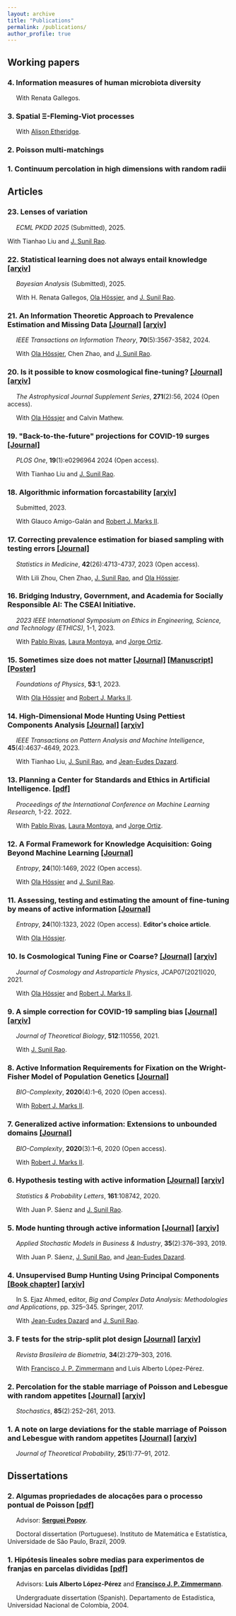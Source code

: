 ```yaml
---
layout: archive
title: "Publications"
permalink: /publications/
author_profile: true
---
```


## Working papers

### 4. Information measures of human microbiota diversity
&nbsp;&nbsp;&nbsp;&nbsp; With Renata Gallegos.

### 3. Spatial Ξ-Fleming-Viot processes
&nbsp;&nbsp;&nbsp;&nbsp; With [Alison Etheridge](https://www.stats.ox.ac.uk/all-people/alison-etheridge/).

### 2. Poisson multi-matchings

### 1. Continuum percolation in high dimensions with random radii


## Articles

### 23. Lenses of variation
&nbsp;&nbsp;&nbsp;&nbsp; _ECML PKDD 2025_ (Submitted), 2025.

With Tianhao Liu and [J. Sunil Rao](https://www.jsunilrao.com/).

### 22. Statistical learning does not always entail knowledge [[arχiv]](https://arxiv.org/pdf/2501.01963)
&nbsp;&nbsp;&nbsp;&nbsp; _Bayesian Analysis_ (Submitted), 2025.

&nbsp;&nbsp;&nbsp;&nbsp; With H. Renata Gallegos, [Ola Hössjer](https://www.su.se/english/profiles/ohssj-1.182541), and [J. Sunil Rao](https://www.jsunilrao.com/).


### 21. An Information Theoretic Approach to Prevalence Estimation and Missing Data [[Journal]](https://ieeexplore.ieee.org/abstract/document/10295527) [[arχiv]](https://arxiv.org/pdf/2206.05120.pdf) 
&nbsp;&nbsp;&nbsp;&nbsp; _IEEE Transactions on Information Theory_, **70**(5):3567-3582, 2024.

&nbsp;&nbsp;&nbsp;&nbsp; With [Ola Hössjer](https://www.su.se/english/profiles/ohssj-1.182541), Chen Zhao, and [J. Sunil Rao](https://www.jsunilrao.com/).


### 20. Is it possible to know cosmological fine-tuning? [[Journal]](https://iopscience.iop.org/article/10.3847/1538-4365/ad2c88) [[arχiv]](https://arxiv.org/pdf/2401.04190.pdf) 
&nbsp;&nbsp;&nbsp;&nbsp; _The Astrophysical Journal Supplement Series_, **271**(2):56, 2024 (Open access).

&nbsp;&nbsp;&nbsp;&nbsp; With [Ola Hössjer](https://www.su.se/english/profiles/ohssj-1.182541) and Calvin Mathew.


### 19. "Back-to-the-future" projections for COVID-19 surges [[Journal]](https://journals.plos.org/plosone/article?id=10.1371/journal.pone.0296964) 
&nbsp;&nbsp;&nbsp;&nbsp; _PLOS One_, **19**(1):e0296964 2024 (Open access).

&nbsp;&nbsp;&nbsp;&nbsp; With Tianhao Liu and [J. Sunil Rao](https://www.jsunilrao.com/).


### 18. Algorithmic information forcastability [[arχiv]](https://arxiv.org/abs/2304.10752)
&nbsp;&nbsp;&nbsp;&nbsp; Submitted, 2023.

&nbsp;&nbsp;&nbsp;&nbsp; With Glauco Amigo-Galán and [Robert J. Marks II](https://robertmarks.org).


### 17. Correcting prevalence estimation for biased sampling with testing errors [[Journal]](https://onlinelibrary.wiley.com/doi/epdf/10.1002/sim.9885) 
&nbsp;&nbsp;&nbsp;&nbsp; _Statistics in Medicine_, **42**(26):4713-4737, 2023 (Open access). 

&nbsp;&nbsp;&nbsp;&nbsp; With Lili Zhou, Chen Zhao, [J. Sunil Rao](https://www.jsunilrao.com/), and [Ola Hössjer](https://www.su.se/english/profiles/ohssj-1.182541). 


### 16. Bridging Industry, Government, and Academia for Socially Responsible AI: The CSEAI Initiative.
&nbsp;&nbsp;&nbsp;&nbsp; _2023 IEEE International Symposium on Ethics in Engineering, Science, and Technology (ETHICS)_, 1-1, 2023.

&nbsp;&nbsp;&nbsp;&nbsp; With [Pablo Rivas](https://www.rivas.ai/), [Laura Montoya](https://www.lauranmontoya.com/), and [Jorge Ortiz](http://jorgeortizphd.info/).


### 15. Sometimes size does not matter [[Journal]](https://link.springer.com/article/10.1007/s10701-022-00650-1) [[Manuscript]](https://github.com/danielandresgp/danielandresgp.github.io/blob/master/files/Size%20does%20not%20matter.pdf) [[Poster]](https://github.com/danielandresgp/danielandresgp.github.io/blob/master/files/Poster.pdf)
&nbsp;&nbsp;&nbsp;&nbsp; _Foundations of Physics_, **53**:1, 2023.

&nbsp;&nbsp;&nbsp;&nbsp; With [Ola Hössjer](https://www.su.se/english/profiles/ohssj-1.182541) and [Robert J. Marks II](https://robertmarks.org).


### 14. High-Dimensional Mode Hunting Using Pettiest Components Analysis [[Journal]](https://ieeexplore.ieee.org/document/9847087) [[arχiv]](https://arxiv.org/pdf/2101.04288.pdf)
&nbsp;&nbsp;&nbsp;&nbsp; _IEEE Transactions on Pattern Analysis and Machine Intelligence_, **45**(4):4637-4649, 2023. 

&nbsp;&nbsp;&nbsp;&nbsp; With Tianhao Liu, [J. Sunil Rao](https://www.jsunilrao.com/), and [Jean-Eudes Dazard](https://case.academia.edu/JED).


### 13. Planning a Center for Standards and Ethics in Artificial Intelligence. [[pdf]](https://www.rivas.ai/pdfs/rivas2022planning.pdf)
&nbsp;&nbsp;&nbsp;&nbsp; _Proceedings of the International Conference on Machine Learning Research_, 1-22. 2022.

&nbsp;&nbsp;&nbsp;&nbsp; With [Pablo Rivas](https://www.rivas.ai/), [Laura Montoya](https://www.lauranmontoya.com/), and [Jorge Ortiz](http://jorgeortizphd.info/).


### 12. A Formal Framework for Knowledge Acquisition: Going Beyond Machine Learning [[Journal]](https://www.mdpi.com/1099-4300/24/10/1469)  
&nbsp;&nbsp;&nbsp;&nbsp; _Entropy_, **24**(10):1469, 2022 (Open access).

&nbsp;&nbsp;&nbsp;&nbsp; With [Ola Hössjer](https://www.su.se/english/profiles/ohssj-1.182541) and [J. Sunil Rao](https://www.jsunilrao.com/).


### 11. Assessing, testing and estimating the amount of fine-tuning by means of active information [[Journal]](https://www.mdpi.com/1099-4300/24/10/1323) 
&nbsp;&nbsp;&nbsp;&nbsp; _Entropy_, **24**(10):1323, 2022 (Open access). **Editor's choice article**.

&nbsp;&nbsp;&nbsp;&nbsp; With [Ola Hössjer](https://www.su.se/english/profiles/ohssj-1.182541).


### 10. Is Cosmological Tuning Fine or Coarse? [[Journal]](https://iopscience.iop.org/article/10.1088/1475-7516/2021/07/020) [[arχiv]](https://arxiv.org/pdf/2104.05400.pdf)
&nbsp;&nbsp;&nbsp;&nbsp; _Journal of Cosmology and Astroparticle Physics_, JCAP07(2021)020, 2021. 

&nbsp;&nbsp;&nbsp;&nbsp; With [Ola Hössjer](https://www.su.se/english/profiles/ohssj-1.182541) and [Robert J. Marks II](https://robertmarks.org).


### 9. A simple correction for COVID-19 sampling bias [[Journal]](https://www.sciencedirect.com/science/article/pii/S0022519320304112) [[arχiv]](https://arxiv.org/pdf/2007.07426.pdf)
&nbsp;&nbsp;&nbsp;&nbsp; _Journal of Theoretical Biology_, **512**:110556, 2021. 

&nbsp;&nbsp;&nbsp;&nbsp; With [J. Sunil Rao](https://www.jsunilrao.com/).


### 8. Active Information Requirements for Fixation on the Wright-Fisher Model of Population Genetics [[Journal]](https://bio-complexity.org/ojs/index.php/main/article/view/BIO-C.2020.4/BIO-C.2020.4)
&nbsp;&nbsp;&nbsp;&nbsp; _BIO-Complexity_, **2020**(4):1–6, 2020 (Open access). 

&nbsp;&nbsp;&nbsp;&nbsp; With [Robert J. Marks II](https://robertmarks.org).


### 7. Generalized active information: Extensions to unbounded domains [[Journal]](https://bio-complexity.org/ojs/index.php/main/article/view/BIO-C.2020.3/BIO-C.2020.3)
&nbsp;&nbsp;&nbsp;&nbsp; _BIO-Complexity_, **2020**(3):1–6, 2020 (Open access). 

&nbsp;&nbsp;&nbsp;&nbsp; With [Robert J. Marks II](https://robertmarks.org).


### 6. Hypothesis testing with active information [[Journal]](https://www.sciencedirect.com/science/article/abs/pii/S0167715220300456) [[arχiv]](https://arxiv.org/pdf/2011.04834.pdf)
&nbsp;&nbsp;&nbsp;&nbsp; _Statistics & Probability Letters_, **161**:108742, 2020.

&nbsp;&nbsp;&nbsp;&nbsp; With Juan P. Sáenz and [J. Sunil Rao](https://www.jsunilrao.com/).


### 5. Mode hunting through active information [[Journal]](https://onlinelibrary.wiley.com/doi/abs/10.1002/asmb.2430) [[arχiv]](https://arxiv.org/pdf/2011.05794.pdf)
&nbsp;&nbsp;&nbsp;&nbsp; _Applied Stochastic Models in Business & Industry_, **35**(2):376–393, 2019.

&nbsp;&nbsp;&nbsp;&nbsp; With Juan P. Sáenz, [J. Sunil Rao](https://www.jsunilrao.com/), and [Jean-Eudes Dazard](https://case.academia.edu/JED).


### 4. Unsupervised Bump Hunting Using Principal Components [[Book chapter]](https://link.springer.com/chapter/10.1007/978-3-319-41573-4_16) [[arχiv]](https://arxiv.org/pdf/1409.8630.pdf)
&nbsp;&nbsp;&nbsp;&nbsp; In S. Ejaz Ahmed, editor, _Big and Complex Data Analysis: Methodologies and Applications_, pp. 325–345. Springer, 2017.

&nbsp;&nbsp;&nbsp;&nbsp; With [Jean-Eudes Dazard](https://case.academia.edu/JED) and [J. Sunil Rao](https://www.jsunilrao.com/).


### 3. F tests for the strip-split plot design [[Journal]](https://biometria.ufla.br/index.php/BBJ/article/view/141/44) [[arχiv]](https://arxiv.org/pdf/1507.07466.pdf)
&nbsp;&nbsp;&nbsp;&nbsp; _Revista Brasileira de Biometria_, **34**(2):279–303, 2016.

&nbsp;&nbsp;&nbsp;&nbsp; With [Francisco J. P. Zimmermann](https://independent.academia.edu/FranciscoZimmermann) and Luis Alberto López-Pérez.


### 2. Percolation for the stable marriage of Poisson and Lebesgue with random appetites [[Journal]](https://www.tandfonline.com/doi/abs/10.1080/17442508.2011.651215) [[arχiv]](https://arxiv.org/pdf/0909.5325.pdf)
&nbsp;&nbsp;&nbsp;&nbsp; _Stochastics_, **85**(2):252–261, 2013. 


### 1. A note on large deviations for the stable marriage of Poisson and Lebesgue with random appetites [[Journal]](https://link.springer.com/article/10.1007/s10959-010-0304-9) [[arχiv]](https://arxiv.org/pdf/0911.1429.pdf)
&nbsp;&nbsp;&nbsp;&nbsp; _Journal of Theoretical Probability_, **25**(1):77–91, 2012.



## Dissertations


### 2. Algumas propriedades de alocações para o processo pontual de Poisson [[pdf]](https://danielandresgp.github.io/files/TesisDoutorado.pdf)

&nbsp;&nbsp;&nbsp;&nbsp; Advisor: **[Serguei Popov](https://www.fc.up.pt/pessoas/serguei.popov/)**.

&nbsp;&nbsp;&nbsp;&nbsp; Doctoral dissertation (Portuguese). Instituto de Matemática e Estatística, Universidade de São Paulo, Brazil, 2009. 

### 1. Hipótesis lineales sobre medias para experimentos de franjas en parcelas divididas [[pdf]](https://danielandresgp.github.io/files/TesisPregrado.pdf)

&nbsp;&nbsp;&nbsp;&nbsp; Advisors: **Luis Alberto López-Pérez** and **[Francisco J. P. Zimmermann](https://independent.academia.edu/FranciscoZimmermann)**.

&nbsp;&nbsp;&nbsp;&nbsp; Undergraduate dissertation (Spanish). Departamento de Estadística, Universidad Nacional de Colombia, 2004. 
